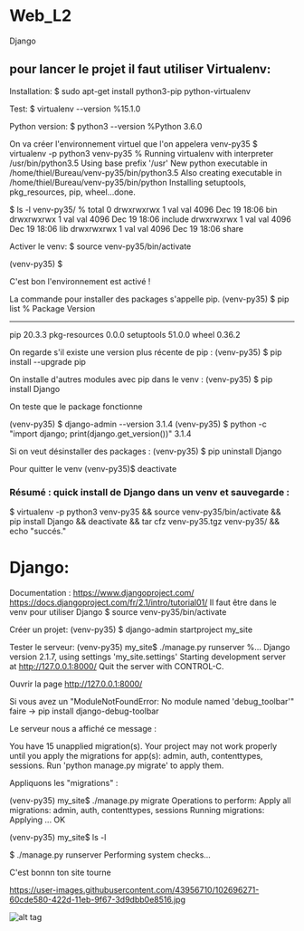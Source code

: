 # Web_L2
Django

## pour lancer le projet il faut utiliser Virtualenv:

Installation: $ sudo apt-get install python3-pip python-virtualenv

Test: $ virtualenv --version
%15.1.0

Python version: $ python3 --version
%Python 3.6.0

On va créer l'environnement virtuel que l'on appelera venv-py35
$ virtualenv -p python3 venv-py35
%   Running virtualenv with interpreter /usr/bin/python3.5
    Using base prefix '/usr'
    New python executable in /home/thiel/Bureau/venv-py35/bin/python3.5
    Also creating executable in /home/thiel/Bureau/venv-py35/bin/python
    Installing setuptools, pkg_resources, pip, wheel...done.

$ ls -l venv-py35/
% total 0
  drwxrwxrwx 1 val val 4096 Dec 19 18:06 bin
  drwxrwxrwx 1 val val 4096 Dec 19 18:06 include
  drwxrwxrwx 1 val val 4096 Dec 19 18:06 lib
  drwxrwxrwx 1 val val 4096 Dec 19 18:06 share
  
Activer le venv: 
$ source venv-py35/bin/activate
 
(venv-py35) $ 
 
C'est bon l'environnement est activé ! 

La commande pour installer des packages s'appelle pip.
(venv-py35) $ pip list
% Package       Version
------------- -------
pip           20.3.3
pkg-resources 0.0.0
setuptools    51.0.0
wheel         0.36.2

On regarde s'il existe une version plus récente de pip :
(venv-py35) $ pip install --upgrade pip


On installe d'autres modules avec pip dans le venv :
(venv-py35) $ pip install Django


On teste que le package fonctionne

(venv-py35) $ django-admin --version
  3.1.4
(venv-py35) $ python -c "import django; print(django.get_version())"
  3.1.4
  
Si on veut désinstaller des packages :
  (venv-py35) $ pip uninstall Django
  
Pour quitter le venv 
(venv-py35)$ deactivate


### Résumé : quick install de Django dans un venv et sauvegarde : 
   $ virtualenv -p python3 venv-py35 && source venv-py35/bin/activate &&
    pip install Django && deactivate && tar cfz venv-py35.tgz venv-py35/ &&
    echo "succés."


# Django: 
Documentation :
    https://www.djangoproject.com/
    https://docs.djangoproject.com/fr/2.1/intro/tutorial01/
Il faut être dans le venv pour utiliser Django 
  $ source venv-py35/bin/activate
  
Créer un projet:
 (venv-py35) $ django-admin startproject my_site
 
Tester le serveur: 
  (venv-py35) my_site$ ./manage.py runserver
    %...
    Django version 2.1.7, using settings 'my_site.settings'
    Starting development server at http://127.0.0.1:8000/
    Quit the server with CONTROL-C.
    
   Ouvrir la page http://127.0.0.1:8000/

Si vous avez un "ModuleNotFoundError: No module named 'debug_toolbar'" 
faire -> pip install django-debug-toolbar 


Le serveur nous a affiché ce message :

  You have 15 unapplied migration(s). Your project may not work properly until
  you apply the migrations for app(s): admin, auth, contenttypes, sessions.
  Run 'python manage.py migrate' to apply them.

Appliquons les "migrations" :

  (venv-py35) my_site$ ./manage.py migrate
  Operations to perform:
    Apply all migrations: admin, auth, contenttypes, sessions
  Running migrations:
    Applying ... OK

  (venv-py35) my_site$ ls -l

  $ ./manage.py runserver
  Performing system checks...
  
C'est bonnn ton site tourne 

https://user-images.githubusercontent.com/43956710/102696271-60cde580-422d-11eb-9f67-3d9dbb0e8516.jpg

![alt tag](https://user-images.githubusercontent.com/43956710/102696271-60cde580-422d-11eb-9f67-3d9dbb0e8516.jpg)
